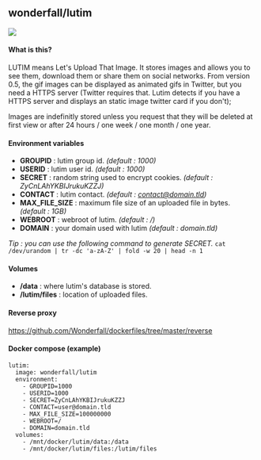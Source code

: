 ## wonderfall/lutim

![](https://i.goopics.net/rf.png)

#### What is this?
LUTIM means Let's Upload That Image.
It stores images and allows you to see them, download them or share them on social networks. From version 0.5, the gif images can be displayed as animated gifs in Twitter, but you need a HTTPS server (Twitter requires that. Lutim detects if you have a HTTPS server and displays an static image twitter card if you don't);

Images are indefinitly stored unless you request that they will be deleted at first view or after 24 hours / one week / one month / one year.

#### Environment variables
- **GROUPID** : lutim group id. *(default : 1000)*
- **USERID** : lutim user id. *(default : 1000)*
- **SECRET** : random string used to encrypt cookies. *(default : ZyCnLAhYKBIJrukuKZZJ)*
- **CONTACT** : lutim contact. *(default : contact@domain.tld)*
- **MAX_FILE_SIZE** : maximum file size of an uploaded file in bytes. *(default : 1GB)*
- **WEBROOT** : webroot of lutim. *(default : /)*
- **DOMAIN** : your domain used with lutim *(default : domain.tld)*

*Tip : you can use the following command to generate SECRET.*
`cat /dev/urandom | tr -dc 'a-zA-Z' | fold -w 20 | head -n 1`

#### Volumes
- **/data** : where lutim's database is stored.
- **/lutim/files** : location of uploaded files.

#### Reverse proxy
https://github.com/Wonderfall/dockerfiles/tree/master/reverse

#### Docker compose (example)
```
lutim:
  image: wonderfall/lutim
  environment:
    - GROUPID=1000
    - USERID=1000
    - SECRET=ZyCnLAhYKBIJrukuKZZJ
    - CONTACT=user@domain.tld
    - MAX_FILE_SIZE=100000000
    - WEBROOT=/
    - DOMAIN=domain.tld
  volumes:
    - /mnt/docker/lutim/data:/data
    - /mnt/docker/lutim/files:/lutim/files
```
